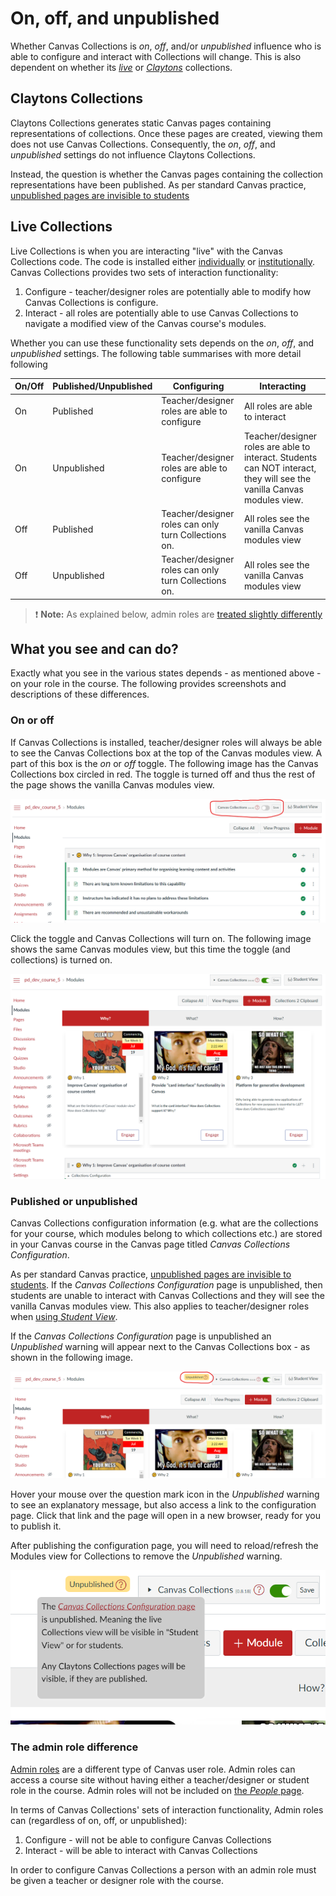 # On, off, and unpublished

Whether Canvas Collections is _on_, _off_, and/or _unpublished_ influence who is able to configure and interact with Collections will change. This is also dependent on whether its [_live_](../getting-started/use/types.md#live-collections) or [_Claytons_](../getting-started/use/types.md#claytons-collections) collections.

## Claytons Collections

Claytons Collections generates static Canvas pages containing representations of collections. Once these pages are created, viewing them does not use Canvas Collections. Consequently, the _on_, _off_, and _unpublished_ settings do not influence Claytons Collections.

Instead, the question is whether the Canvas pages containing the collection representations have been published. As per standard Canvas practice, [unpublished pages are invisible to students](https://community.canvaslms.com/t5/Instructor-Guide/How-do-I-publish-or-unpublish-a-page-as-an-instructor/ta-p/592)

## Live Collections

Live Collections is when you are interacting "live" with the Canvas Collections code. The code is installed either [individually](../getting-started/install/individual.md) or [institutionally](../getting-started/install/institutional.md). Canvas Collections provides two sets of interaction functionality:

1. Configure - teacher/designer roles are potentially able to modify how Canvas Collections is configure.
2. Interact - all roles are potentially able to use Canvas Collections to navigate a modified view of the Canvas course's modules.

Whether you can use these functionality sets depends on the _on_, _off_, and _unpublished_ settings. The following table summarises with more detail following

| On/Off | Published/Unpublished | Configuring | Interacting |
| --- | --- | --- | --- |
| On | Published | Teacher/designer roles are able to configure | All roles are able to interact|
| On | Unpublished | Teacher/designer roles are able to configure  | Teacher/designer roles are able to interact. Students can NOT interact, they will see the vanilla Canvas modules view.|
| Off | Published | Teacher/designer roles can only turn Collections on. | All roles see the vanilla Canvas modules view |
| Off | Unpublished | Teacher/designer roles can only turn Collections on. | All roles see the vanilla Canvas modules view |

> ❗ **Note:** As explained below, admin roles are [treated slightly differently](#the-admin-role-difference)

## What you see and can do?

Exactly what you see in the various states depends - as mentioned above - on your role in the course. The following provides screenshots and descriptions of these differences.

### On or off

If Canvas Collections is installed, teacher/designer roles will always be able to see the Canvas Collections box at the top of the Canvas modules view. A part of this box is the _on_ or _off_ toggle. The following image has the Canvas Collections box circled in red. The toggle is turned off and thus the rest of the page shows the vanilla Canvas modules view.

![](../getting-started/install/pics/cc_off.png)  

Click the toggle and Canvas Collections will turn on. The following image shows the same Canvas modules view, but this time the toggle (and collections) is turned on.

![](../getting-started/install/pics/cc_on.png)  

### Published or unpublished

Canvas Collections configuration information (e.g. what are the collections for your course, which modules belong to which collections etc.) are stored in your Canvas course in the Canvas page titled _Canvas Collections Configuration_.  

As per standard Canvas practice, [unpublished pages are invisible to students](https://community.canvaslms.com/t5/Instructor-Guide/How-do-I-publish-or-unpublish-a-page-as-an-instructor/ta-p/592). If the _Canvas Collections Configuration_ page is unpublished, then students are unable to interact with Canvas Collections and they will see the vanilla Canvas modules view. This also applies to teacher/designer roles when [using _Student View_](https://community.canvaslms.com/t5/Instructor-Guide/How-do-I-view-a-course-as-a-test-student-using-Student-View/ta-p/1122).

If the _Canvas Collections Configuration_ page is unpublished an _Unpublished_ warning will appear next to the Canvas Collections box - as shown in the following image.

![](pics/unpublished.png)  

Hover your mouse over the question mark icon in the _Unpublished_ warning to see an explanatory message, but also access a link to the configuration page. Click that link and the page will open in a new browser, ready for you to publish it.

After publishing the configuration page, you will need to reload/refresh the Modules view for Collections to remove the _Unpublished_ warning.

![](pics/unPublishToolTip.png)  

### The admin role difference

[Admin roles](https://community.canvaslms.com/t5/Canvas-Basics-Guide/What-is-the-Admin-role/ta-p/78) are a different type of Canvas user role. Admin roles can access a course site without having either a teacher/designer or student role in the course. Admin roles will not be included on [the _People_ page](https://community.canvaslms.com/t5/Instructor-Guide/How-do-I-use-the-People-page-in-a-course-as-an-instructor/ta-p/667).

In terms of Canvas Collections' sets of interaction functionality, Admin roles can (regardless of on, off, or unpublished):

1. Configure - will not be able to configure Canvas Collections
2. Interact - will be able to interact with Canvas Collections

In order to configure Canvas Collections a person with an admin role must be given a teacher or designer role with the course.